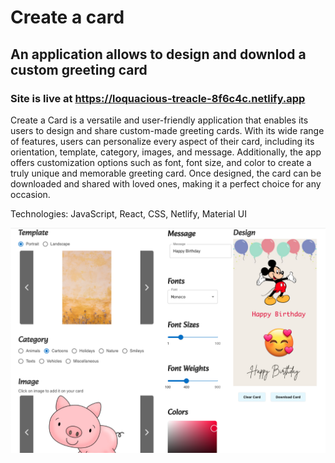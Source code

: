 # Create a card

## An application allows to design and downlod a custom greeting card

### Site is live at <https://loquacious-treacle-8f6c4c.netlify.app>

Create a Card is a versatile and user-friendly application that enables its users to design and share custom-made greeting cards. With its wide range of features, users can personalize every aspect of their card, including its orientation, template, category, images, and message. Additionally, the app offers customization options such as font, font size, and color to create a truly unique and memorable greeting card. Once designed, the card can be downloaded and shared with loved ones, making it a perfect choice for any occasion.

Technologies: JavaScript, React, CSS, Netlify, Material UI

<img width="816" alt="screenshot1" src="src/assets/images/create-a-card.png" width="300">

